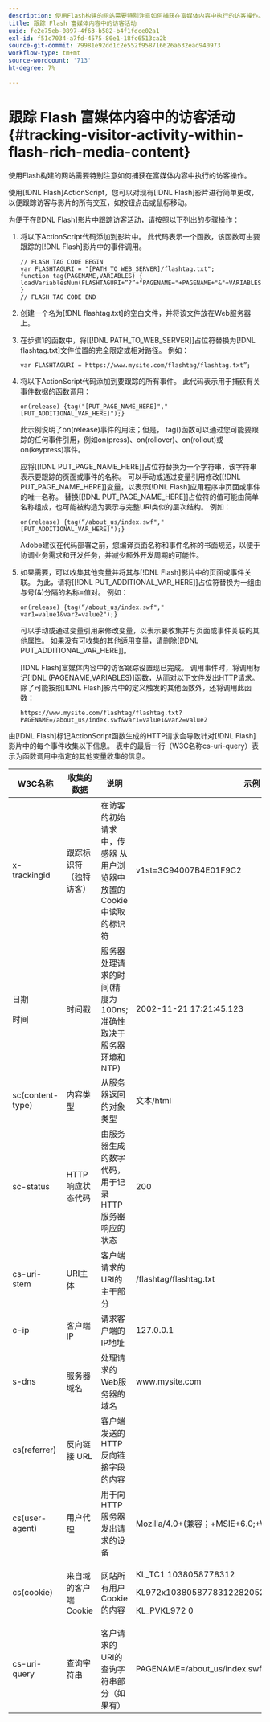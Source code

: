 ```yaml
---
description: 使用Flash构建的网站需要特别注意如何捕获在富媒体内容中执行的访客操作。
title: 跟踪 Flash 富媒体内容中的访客活动
uuid: fe2e75eb-0897-4f63-b582-b4f1fdce02a1
exl-id: f51c7034-a7fd-4575-80e1-18fc6513ca2b
source-git-commit: 79981e92dd1c2e552f958716626a632ead940973
workflow-type: tm+mt
source-wordcount: '713'
ht-degree: 7%

---
```


# 跟踪 Flash 富媒体内容中的访客活动{#tracking-visitor-activity-within-flash-rich-media-content}

使用Flash构建的网站需要特别注意如何捕获在富媒体内容中执行的访客操作。

使用[!DNL Flash]ActionScript，您可以对现有[!DNL Flash]影片进行简单更改，以便跟踪访客与影片的所有交互，如按钮点击或鼠标移动。

为便于在[!DNL Flash]影片中跟踪访客活动，请按照以下列出的步骤操作：

1. 将以下ActionScript代码添加到影片中。 此代码表示一个函数，该函数可由要跟踪的[!DNL Flash]影片中的事件调用。

   ```
   // FLASH TAG CODE BEGIN
   var FLASHTAGURI = "[PATH_TO_WEB_SERVER]/flashtag.txt";
   function tag(PAGENAME,VARIABLES) {
   loadVariablesNum(FLASHTAGURI+”?”+"PAGENAME="+PAGENAME+"&"+VARIABLES,0);
   }
   // FLASH TAG CODE END
   ```

1. 创建一个名为[!DNL flashtag.txt]的空白文件，并将该文件放在Web服务器上。
1. 在步骤1的函数中，将\[[!DNL PATH_TO_WEB_SERVER]\]占位符替换为[!DNL flashtag.txt]文件位置的完全限定或相对路径。 例如：

   ```
   var FLASHTAGURI = https://www.mysite.com/flashtag/flashtag.txt”;
   ```

1. 将以下ActionScript代码添加到要跟踪的所有事件。 此代码表示用于捕获有关事件数据的函数调用：

   ```
   on(release) {tag("[PUT_PAGE_NAME_HERE]","[PUT_ADDITIONAL_VAR_HERE]");}
   ```

   此示例说明了on(release)事件的用法；但是， tag()函数可以通过您可能要跟踪的任何事件引用，例如on(press)、on(rollover)、on(rollout)或on(keypress)事件。

   应将\[[!DNL PUT_PAGE_NAME_HERE]\]占位符替换为一个字符串，该字符串表示要跟踪的页面或事件的名称。 可以手动或通过变量引用修改\[[!DNL PUT_PAGE_NAME_HERE]\]变量，以表示[!DNL Flash]应用程序中页面或事件的唯一名称。 替换\[[!DNL PUT_PAGE_NAME_HERE]\]占位符的值可能由简单名称组成，也可能被构造为表示与完整URI类似的层次结构。 例如：

   ```
   on(release) {tag(“/about_us/index.swf","[PUT_ADDITIONAL_VAR_HERE]");}
   ```

   Adobe建议在代码部署之前，您编译页面名称和事件名称的书面规范，以便于协调业务需求和开发任务，并减少额外开发周期的可能性。

1. 如果需要，可以收集其他变量并将其与[!DNL Flash]影片中的页面或事件关联。 为此，请将\[[!DNL PUT_ADDITIONAL_VAR_HERE]\]占位符替换为一组由与号(&amp;)分隔的名称=值对。 例如：

   ```
   on(release) {tag(“/about_us/index.swf"," var1=value1&var2=value2");}
   ```

   可以手动或通过变量引用来修改变量，以表示要收集并与页面或事件关联的其他属性。 如果没有可收集的其他适用变量，请删除\[[!DNL PUT_ADDITIONAL_VAR_HERE]\]。

   [!DNL Flash]富媒体内容中的访客跟踪设置现已完成。 调用事件时，将调用标记[!DNL (PAGENAME,VARIABLES)]函数，从而对以下文件发出HTTP请求。 除了可能按照[!DNL Flash]影片中的定义触发的其他函数外，还将调用此函数：

   ```
   https://www.mysite.com/flashtag/flashtag.txt?PAGENAME=/about_us/index.swf&var1=value1&var2=value2
   ```

由[!DNL Flash]标记ActionScript函数生成的HTTP请求会导致针对[!DNL Flash]影片中的每个事件收集以下信息。 表中的最后一行（W3C名称cs-uri-query）表示为函数调用中指定的其他变量收集的信息。

<table id="table_A7ED9D38F36B4405947B2F48EA94D3C4">
 <thead>
  <tr>
   <th colname="col1" class="entry"> W3C名称 </th>
   <th colname="col2" class="entry"> 收集的数据 </th>
   <th colname="col3" class="entry"> 说明 </th>
   <th colname="col4" class="entry"> 示例 </th>
  </tr>
 </thead>
 <tbody>
  <tr>
   <td colname="col1"> x-trackingid </td>
   <td colname="col2"> 跟踪标识符（独特访客） </td>
   <td colname="col3"> 在访客的初始请求中，传感器<span class="wintitle"> </span>从用户浏览器中放置的Cookie中读取的标识符 </td>
   <td colname="col4"> v1st=3C94007B4E01F9C2 </td>
  </tr>
  <tr>
   <td colname="col1"> <p>日期 </p> <p>时间 </p> </td>
   <td colname="col2"> 时间戳 </td>
   <td colname="col3"> 服务器处理请求的时间(精度为100ns;准确性取决于服务器环境和NTP) </td>
   <td colname="col4"> 2002-11-21 17:21:45.123 </td>
  </tr>
  <tr>
   <td colname="col1"> sc(content-type) </td>
   <td colname="col2"> 内容类型 </td>
   <td colname="col3"> 从服务器返回的对象类型 </td>
   <td colname="col4"> 文本/html </td>
  </tr>
  <tr>
   <td colname="col1"> sc-status </td>
   <td colname="col2"> HTTP响应状态代码 </td>
   <td colname="col3"> 由服务器生成的数字代码，用于记录HTTP服务器响应的状态 </td>
   <td colname="col4"> 200 </td>
  </tr>
  <tr>
   <td colname="col1"> cs-uri-stem </td>
   <td colname="col2"> URI主体 </td>
   <td colname="col3"> 客户端请求的URI的主干部分 </td>
   <td colname="col4"> /flashtag/flashtag.txt </td>
  </tr>
  <tr>
   <td colname="col1"> c-ip </td>
   <td colname="col2"> 客户端IP </td>
   <td colname="col3"> 请求客户端的IP地址 </td>
   <td colname="col4"> 127.0.0.1 </td>
  </tr>
  <tr>
   <td colname="col1"> s-dns </td>
   <td colname="col2"> 服务器域名 </td>
   <td colname="col3"> 处理请求的Web服务器的域名 </td>
   <td colname="col4"> www.mysite.com </td>
  </tr>
  <tr>
   <td colname="col1"> cs(referrer) </td>
   <td colname="col2"> 反向链接 URL </td>
   <td colname="col3"> 客户端发送的HTTP反向链接字段的内容 </td>
   <td colname="col4"></td>
  </tr>
  <tr>
   <td colname="col1"> cs(user-agent) </td>
   <td colname="col2"> 用户代理 </td>
   <td colname="col3"> 用于向HTTP服务器发出请求的设备 </td>
   <td colname="col4"> Mozilla/4.0+(兼容；+MSIE+6.0;+Windows+NT+5.1) </td>
  </tr>
  <tr>
   <td colname="col1"> cs(cookie) </td>
   <td colname="col2"> 来自域的客户端Cookie </td>
   <td colname="col3"> 网站所有用户Cookie的内容 </td>
   <td colname="col4"> <p>KL_TC1 1038058778312 </p> <p>KL972x1038058778312282052 </p> <p>KL_PVKL972 0 </p> </td>
  </tr>
  <tr>
   <td colname="col1"> cs-uri-query </td>
   <td colname="col2"> 查询字符串 </td>
   <td colname="col3"> 客户请求的URI的查询字符串部分（如果有） </td>
   <td colname="col4"> PAGENAME=/about_us/index.swf&amp;var1=value1&amp;var2=value2 </td>
  </tr>
 </tbody>
</table>
